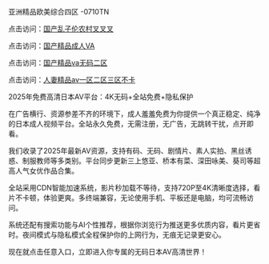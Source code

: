 亚洲精品欧美综合四区
-0710TN

点击访问：<a href="https://heiliaoe8ajia.pages.dev">国产乱子伦农村叉叉叉</a>

点击访问：<a href="https://heiliaoxwd5i8.pages.dev">国产精品成人VA</a>

点击访问：<a href="https://heiliaoll4qsx.pages.dev">国产精品va无码二区</a>

点击访问：<a href="https://heiliao2dmwwy.pages.dev">人妻精品av一区二区三区不卡
</a>

2025年免费高清日本AV平台：4K无码+全站免费+隐私保护

在广告横行、资源参差不齐的环境下，成人羞羞免费为你提供一个真正稳定、纯净的日本成人视频平台。全站永久免费，无需注册，无广告，无跳转干扰，点开即看。

我们收录了2025年最新AV资源，支持有码、无码、剧情片、素人实拍、黑丝诱惑、制服教师等多类别。平台同步更新三上悠亚、桥本有菜、深田咏美、葵司等超高人气女优作品合集。

全站采用CDN智能加速系统，影片秒加载不等待，支持720P至4K清晰度选择，看片不卡顿，体验更爽。多终端兼容，无论使用手机、平板还是电脑，均可流畅访问。

系统还配有搜索功能与AI个性推荐，根据你浏览行为推送更多优质内容，看片更省时。夜间模式与隐私模式全程保护你的上网行为，无痕无记录更安心。

现在就点击任意入口，立即进入你专属的无码日本AV高清世界！

<span style="display:none;">[Canonical link]  ( https://github.com/thhh2611/riben44444 ）</span> 

